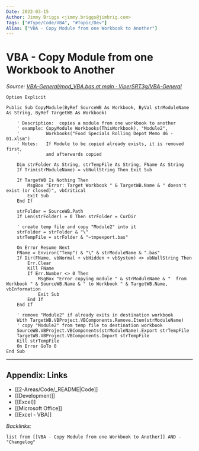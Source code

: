```yaml
---
Date: 2022-03-15
Author: Jimmy Briggs <jimmy.briggs@jimbrig.com>
Tags: ["#Type/Code/VBA", "#Topic/Dev"]
Alias: ["VBA - Copy Module from one Workbook to Another"]
---
```


# VBA - Copy Module from one Workbook to Another

*Source: [VBA-General/mod_VBA.bas at main · ViperSRT3g/VBA-General](https://github.com/ViperSRT3g/VBA-General/blob/main/mod_VBA.bas)*


```VBA
Option Explicit

Public Sub CopyModule(ByRef SourceWB As Workbook, ByVal strModuleName As String, ByRef TargetWB As Workbook)

    ' Description:  copies a module from one workbook to another
    ' example: CopyModule Workbooks(ThisWorkbook), "Module2",
    '          Workbooks("Food Specials Rolling Depot Memo 46 - 01.xlsm")
    ' Notes:   If Module to be copied already exists, it is removed first,
    '          and afterwards copied

    Dim strFolder As String, strTempFile As String, FName As String
    If Trim(strModuleName) = vbNullString Then Exit Sub

    If TargetWB Is Nothing Then
        MsgBox "Error: Target Workbook " & TargetWB.Name & " doesn't exist (or closed)", vbCritical
        Exit Sub
    End If

    strFolder = SourceWB.Path
    If Len(strFolder) = 0 Then strFolder = CurDir

    ' create temp file and copy "Module2" into it
    strFolder = strFolder & "\"
    strTempFile = strFolder & "~tmpexport.bas"

    On Error Resume Next
    FName = Environ("Temp") & "\" & strModuleName & ".bas"
    If Dir(FName, vbNormal + vbHidden + vbSystem) <> vbNullString Then
        Err.Clear
        Kill FName
        If Err.Number <> 0 Then
            MsgBox "Error copying module " & strModuleName & "  from Workbook " & SourceWB.Name & " to Workbook " & TargetWB.Name, vbInformation
            Exit Sub
        End If
    End If

    ' remove "Module2" if already exits in destination workbook
    With TargetWB.VBProject.VBComponents.Remove.Item(strModuleName)
    ' copy "Module2" from temp file to destination workbook
    SourceWB.VBProject.VBComponents(strModuleName).Export strTempFile
    TargetWB.VBProject.VBComponents.Import strTempFile
    Kill strTempFile
    On Error GoTo 0
End Sub
```

***

## Appendix: Links

- [[2-Areas/Code/_README|Code]]
- [[Development]]
- [[Excel]]
- [[Microsoft Office]]
- [[Excel - VBA]]

*Backlinks:*

```dataview
list from [[VBA - Copy Module from one Workbook to Another]] AND -"Changelog"
```